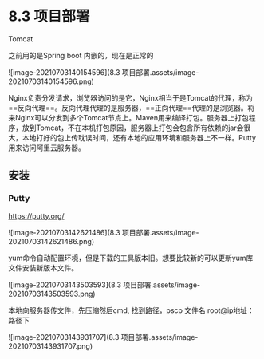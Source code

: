 # 8.3 项目部署

Tomcat 

之前用的是Spring boot 内嵌的，现在是正常的

![image-20210703140154596](8.3 项目部署.assets/image-20210703140154596.png)

Nginx负责分发请求，浏览器访问的是它，Nginx相当于是Tomcat的代理，称为==反向代理==。反向代理代理的是服务器，==正向代理==代理的是浏览器。将来Nginx可以分发到多个Tomcat节点上。Maven用来编译打包。服务器上打包程序，放到Tomcat，不在本机打包原因，服务器上打包会包含所有依赖的jar会很大，本地打好的包上传耽误时间，还有本地的应用环境和服务器上不一样。Putty用来访问阿里云服务器。 

## 安装

### Putty 

https://putty.org/

![image-20210703142621486](8.3 项目部署.assets/image-20210703142621486.png)

yum命令自动配置环境，但是下载的工具版本旧。想要比较新的可以更新yum库文件安装新版本文件。

![image-20210703143503593](8.3 项目部署.assets/image-20210703143503593.png)

本地向服务器传文件，先压缩然后cmd, 找到路径，pscp 文件名 root@ip地址：路径下

 ![image-20210703143931707](8.3 项目部署.assets/image-20210703143931707.png)

